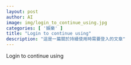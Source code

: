 ```yaml
---
layout: post
author: AI
image: img/login_to_continue_using.jpg
categories: [ '娛樂' ]
title: "Login to continue using"
description: "這是一篇關於持續使用時需要登入的文章"
---
```

Login to continue using